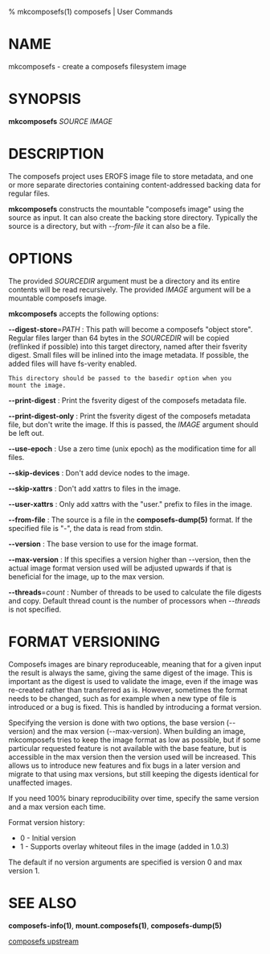 % mkcomposefs(1) composefs | User Commands

# NAME

mkcomposefs - create a composefs filesystem image

# SYNOPSIS
**mkcomposefs** *SOURCE* *IMAGE*

# DESCRIPTION

The composefs project uses EROFS image file to store metadata, and one
or more separate directories containing content-addressed backing data
for regular files.

**mkcomposefs** constructs the mountable "composefs image" using the
source as input. It can also create the backing store directory.
Typically the source is a directory, but with *--from-file* it can
also be a file.

# OPTIONS

The provided *SOURCEDIR* argument must be a directory and its entire
contents will be read recursively.  The provided *IMAGE* argument
will be a mountable composefs image.

**mkcomposefs** accepts the following options:


**\-\-digest-store**=*PATH*
:   This path will become a composefs "object store". Regular files
    larger than 64 bytes in the *SOURCEDIR* will be copied (reflinked
    if possible) into this target directory, named after their
    fsverity digest. Small files will be inlined into the image
    metadata. If possible, the added files will have fs-verity
    enabled.

    This directory should be passed to the basedir option when you
    mount the image.

**\-\-print-digest**
:   Print the fsverity digest of the composefs metadata file.

**\-\-print-digest-only**
:   Print the fsverity digest of the composefs metadata file, but
    don't write the image. If this is passed, the *IMAGE* argument should
    be left out.

**\-\-use-epoch**
:   Use a zero time (unix epoch) as the modification time for all files.

**\-\-skip-devices**
:   Don't add device nodes to the image.

**\-\-skip-xattrs**
:   Don't add xattrs to files in the image.

**\-\-user-xattrs**
:   Only add xattrs with the "user." prefix to files in the image.

**\-\-from-file**
:   The source is a file in the **composefs-dump(5)** format. If
    the specified file is "-", the data is read from stdin.

**\-\-version**
:   The base version to use for the image format.

**\-\-max-version**
:   If this specifies a version higher than \-\-version, then the
    actual image format version used will be adjusted upwards if that
    is beneficial for the image, up to the max version.

**\-\-threads**=*count*
:   Number of threads to be used to calculate the file digests and copy.
    Default thread count is the number of processors when *--threads* is not specified.

# FORMAT VERSIONING

Composefs images are binary reproduceable, meaning that for a given
input the result is always the same, giving the same digest of the
image. This is important as the digest is used to validate the image,
even if the image was re-created rather than transferred as
is. However, sometimes the format needs to be changed, such as for
example when a new type of file is introduced or a bug is fixed. This
is handled by introducing a format version.

Specifying the version is done with two options, the base version
(\-\-version) and the max version (\-\-max-version). When building an
image, mkcomposefs tries to keep the image format as low as possible,
but if some particular requested feature is not available with the
base feature, but is accessible in the max version then the version
used will be increased. This allows us to introduce new features and
fix bugs in a later version and migrate to that using max versions,
but still keeping the digests identical for unaffected images.

If you need 100% binary reproducibility over time, specify the same
version and a max version each time.

Format version history:

- 0 - Initial version
- 1 - Supports overlay whiteout files in the image (added in 1.0.3)

The default if no version arguments are specified is version 0 and max
version 1.

# SEE ALSO
**composefs-info(1)**, **mount.composefs(1)**, **composefs-dump(5)**

[composefs upstream](https://github.com/containers/composefs)
